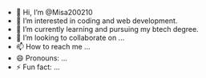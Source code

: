 - 👋 Hi, I’m @Misa200210
- 👀 I’m interested in coding and web development.
- 🌱 I’m currently learning and pursuing my btech degree.
- 💞️ I’m looking to collaborate on ...
- 📫 How to reach me ...
- 😄 Pronouns: ...
- ⚡ Fun fact: ...

<!---
Misa200210/Misa200210 is a ✨ special ✨ repository because its `README.md` (this file) appears on your GitHub profile.
You can click the Preview link to take a look at your changes.
--->
